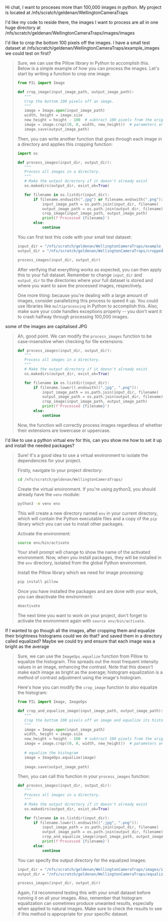 Hi chat, I want to proceses more than 100,000 images in python.  My project is located at 
/nfs/scratch/geldenan/WellingtonCameraTraps

I'd like my code to reside there, the images I want to process are all in one huge directory at /nfs/scratch/geldenan/WellingtonCameraTraps/images/images

I'd like to crop the bottom 100 pixels off the images.  I have a small test dataset at /nfs/scratch/geldenan/WellingtonCameraTraps/example_images we could test on first?

>Sure, we can use the Pillow library in Python to accomplish this. Below is a simple example of how you can process the images. Let's start by writing a function to crop one image:
>
>```python
>from PIL import Image
>
>def crop_image(input_image_path, output_image_path):
>    """
>    Crop the bottom 100 pixels off an image.
>    """
>    image = Image.open(input_image_path)
>    width, height = image.size
>    new_height = height - 100  # subtract 100 pixels from the original height
>    image = image.crop((0, 0, width, new_height))  # parameters are left, upper, right, lower
>    image.save(output_image_path)
>```
>
>Then, you can write another function that goes through each image in a directory and applies this cropping function:
>
>```python
>import os
>
>def process_images(input_dir, output_dir):
>    """
>    Process all images in a directory.
>    """
>    # Make the output directory if it doesn't already exist
>    os.makedirs(output_dir, exist_ok=True)
>
>    for filename in os.listdir(input_dir):
>        if filename.endswith(".jpg") or filename.endswith(".png"): 
>            input_image_path = os.path.join(input_dir, filename)
>            output_image_path = os.path.join(output_dir, filename)
>            crop_image(input_image_path, output_image_path)
>            print(f'Processed {filename}')
>        else:
>            continue
>```
>
>You can first test this code with your small test dataset:
>
>```python
>input_dir = "/nfs/scratch/geldenan/WellingtonCameraTraps/example_images"
>output_dir = "/nfs/scratch/geldenan/WellingtonCameraTraps/cropped_images"
>
>process_images(input_dir, output_dir)
>```
>
>After verifying that everything works as expected, you can then apply this to your full dataset. Remember to change `input_dir` and `output_dir` to the directories where your full dataset is stored and where you want to save the processed images, respectively.
>
>One more thing: because you're dealing with a large amount of images, consider parallelizing this process to speed it up. You could use libraries like `multiprocessing` in Python to accomplish this. Also, make sure your code handles exceptions properly -- you don't want it to crash halfway through processing 100,000 images.

some of the images are capitalised JPG

>Ah, good point. We can modify the `process_images` function to be case-insensitive when checking for file extensions:
>
>```python
>def process_images(input_dir, output_dir):
>    """
>    Process all images in a directory.
>    """
>    # Make the output directory if it doesn't already exist
>    os.makedirs(output_dir, exist_ok=True)
>
>    for filename in os.listdir(input_dir):
>        if filename.lower().endswith((".jpg", ".png")): 
>            input_image_path = os.path.join(input_dir, filename)
>            output_image_path = os.path.join(output_dir, filename)
>            crop_image(input_image_path, output_image_path)
>            print(f'Processed {filename}')
>        else:
>            continue
>```
>
>Now, the function will correctly process images regardless of whether their extensions are lowercase or uppercase.

I'd like to use a python virtual env for this, can you show me how to set it up and install the needed packages?

>Sure! It's a good idea to use a virtual environment to isolate the dependencies for your project.
>
>Firstly, navigate to your project directory:
>
>```bash
>cd /nfs/scratch/geldenan/WellingtonCameraTraps/
>```
>
>Create the virtual environment. If you're using python3, you should already have the `venv` module:
>
>```bash
>python3 -m venv env
>```
>
>This will create a new directory named `env` in your current directory, which will contain the Python executable files and a copy of the `pip` library which you can use to install other packages.
>
>Activate the environment:
>
>```bash
>source env/bin/activate
>```
>
>Your shell prompt will change to show the name of the activated environment. Now, when you install packages, they will be installed in the `env` directory, isolated from the global Python environment.
>
>Install the Pillow library which we need for image processing:
>
>```bash
>pip install pillow
>```
>
>Once you have installed the packages and are done with your work, you can deactivate the environment:
>
>```bash
>deactivate
>```
>
>The next time you want to work on your project, don't forget to activate the environment again with `source env/bin/activate`.

If I wanted to go though all the images, after cropping them and equalize their brightness histograms could we do that?  and saved them in a directory called equalized?  Maybe we could try and ensure that each image was a bright as the average

>Sure, we can use the `ImageOps.equalize` function from Pillow to equalize the histogram. This spreads out the most frequent intensity values in an image, enhancing the contrast. Note that this doesn't make each image as bright as the average; histogram equalization is a method of contrast adjustment using the image's histogram.
>
>Here's how you can modify the `crop_image` function to also equalize the histogram:
>
>```python
>from PIL import Image, ImageOps
>
>def crop_and_equalize_image(input_image_path, output_image_path):
>    """
>    Crop the bottom 100 pixels off an image and equalize its histogram.
>    """
>    image = Image.open(input_image_path)
>    width, height = image.size
>    new_height = height - 100  # subtract 100 pixels from the original height
>    image = image.crop((0, 0, width, new_height))  # parameters are left, upper, right, lower
>    
>    # equalize the histogram
>    image = ImageOps.equalize(image)
>    
>    image.save(output_image_path)
>```
>
>Then, you can call this function in your `process_images` function:
>
>```python
>def process_images(input_dir, output_dir):
>    """
>    Process all images in a directory.
>    """
>    # Make the output directory if it doesn't already exist
>    os.makedirs(output_dir, exist_ok=True)
>
>    for filename in os.listdir(input_dir):
>        if filename.lower().endswith((".jpg", ".png")): 
>            input_image_path = os.path.join(input_dir, filename)
>            output_image_path = os.path.join(output_dir, filename)
>            crop_and_equalize_image(input_image_path, output_image_path)
>            print(f'Processed {filename}')
>        else:
>            continue
>```
>
>You can specify the output directory for the equalized images:
>
>```python
>input_dir = "/nfs/scratch/geldenan/WellingtonCameraTraps/images/images"
>output_dir = "/nfs/scratch/geldenan/WellingtonCameraTraps/equalized_images"
>
>process_images(input_dir, output_dir)
>```
>
>Again, I'd recommend testing this with your small dataset before running it on all your images. Also, remember that histogram equalization can sometimes produce unwanted results, especially when applied to natural images. Make sure to check the results to see if this method is appropriate for your specific dataset.